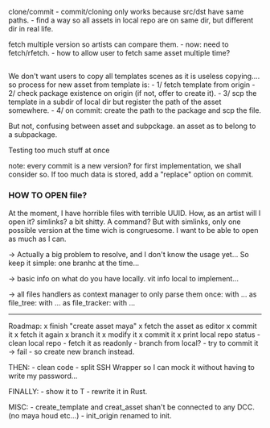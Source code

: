 
clone/commit
    - commit/cloning only works because src/dst have same paths. 
    - find a way so all assets in local repo are on same dir, but different dir in real life.

fetch multiple version so artists can compare them. 
    - now: need to fetch/rfetch. 
    - how to allow user to fetch same asset multiple time?
## 
We don't want users to copy all templates scenes as it is useless copying....
so process for new asset from template is: 
    - 1/ fetch template from origin
    - 2/ check package existence on origin (if not, offer to create it). 
    - 3/ scp the template in a subdir of local dir but register the path of the asset somewhere. 
    - 4/ on commit: create the path to the package and scp the file. 

But not, confusing between asset and subpckage. an asset as to belong to a subpackage. 

Testing too much stuff at once

note: every commit is a new version? 
      for first implementation, we shall consider so. 
      If too much data is stored, add a "replace" option on commit.

### HOW TO OPEN file? 
At the moment, I have horrible files with terrible UUID. How, as an artist will I open it? 
simlinks? a bit shitty. A command? But with simlinks, only one possible version at the time wich is congruesome. I want to be able to open as much as I can. 

-> Actually a big problem to resolve, and I don't know the usage yet... So keep it simple: one branhc at the time...

-> basic info on what do you have locally. vit info local to implement...

-> all files handlers as context manager to only parse them once: 
    with ... as file_tree: 
    with ... as file_tracker:
    with ... 

---------------------------------------------------

Roadmap:
    x finish "create asset maya"
    x fetch the asset as editor
    x commit it 
    x fetch it again
    x branch it 
    x modify it 
    x commit it
    x print local repo status
    - clean local repo
    - fetch it as readonly 
    - branch from local? 
    - try to commit it -> fail
    - so create new branch instead.

THEN: 
    - clean code
    - split SSH Wrapper so I can mock it without having to write my password...

FINALLY:
    - show it to T
    - rewrite it in Rust.

MISC: 
    - create_template and creat_asset shan't be connected to any DCC. (no maya houd etc...)
    - init_origin renamed to init.
